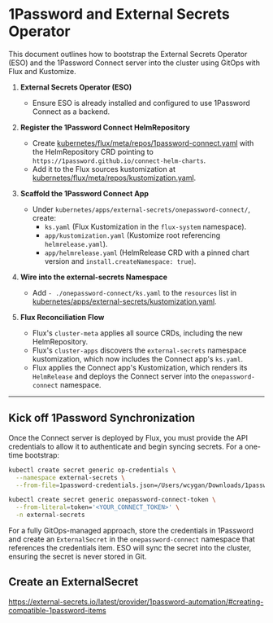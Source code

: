 # 1Password and External Secrets Operator

This document outlines how to bootstrap the External Secrets Operator (ESO) and the 1Password Connect server into the cluster using GitOps with Flux and Kustomize.

1. **External Secrets Operator (ESO)**
   - Ensure ESO is already installed and configured to use 1Password Connect as a backend.

2. **Register the 1Password Connect HelmRepository**
   - Create [kubernetes/flux/meta/repos/1password-connect.yaml](mdc:kubernetes/flux/meta/repos/1password-connect.yaml) with the HelmRepository CRD pointing to `https://1password.github.io/connect-helm-charts`.
   - Add it to the Flux sources kustomization at [kubernetes/flux/meta/repos/kustomization.yaml](mdc:kubernetes/flux/meta/repos/kustomization.yaml).

3. **Scaffold the 1Password Connect App**
   - Under `kubernetes/apps/external-secrets/onepassword-connect/`, create:
     - `ks.yaml` (Flux Kustomization in the `flux-system` namespace).
     - `app/kustomization.yaml` (Kustomize root referencing `helmrelease.yaml`).
     - `app/helmrelease.yaml` (HelmRelease CRD with a pinned chart version and `install.createNamespace: true`).

4. **Wire into the external-secrets Namespace**
   - Add `- ./onepassword-connect/ks.yaml` to the `resources` list in [kubernetes/apps/external-secrets/kustomization.yaml](mdc:kubernetes/apps/external-secrets/kustomization.yaml).

5. **Flux Reconciliation Flow**
   - Flux's `cluster-meta` applies all source CRDs, including the new HelmRepository.
   - Flux's `cluster-apps` discovers the `external-secrets` namespace kustomization, which now includes the Connect app's `ks.yaml`.
   - Flux applies the Connect app's Kustomization, which renders its `HelmRelease` and deploys the Connect server into the `onepassword-connect` namespace.

---

## Kick off 1Password Synchronization

Once the Connect server is deployed by Flux, you must provide the API credentials to allow it to authenticate and begin syncing secrets. For a one-time bootstrap:

```bash
kubectl create secret generic op-credentials \
  --namespace external-secrets \
  --from-file=1password-credentials.json=/Users/wcygan/Downloads/1password-credentials.json

kubectl create secret generic onepassword-connect-token \
  --from-literal=token='<YOUR_CONNECT_TOKEN>' \
  -n external-secrets
```

For a fully GitOps-managed approach, store the credentials in 1Password and create an `ExternalSecret` in the `onepassword-connect` namespace that references the credentials item. ESO will sync the secret into the cluster, ensuring the secret is never stored in Git.

## Create an ExternalSecret

https://external-secrets.io/latest/provider/1password-automation/#creating-compatible-1password-items

